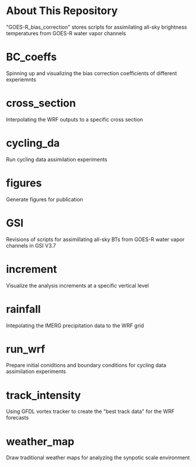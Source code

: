 # About This Repository
"GOES-R_bias_correction" stores scripts for assimilating all-sky brightness temperatures from GOES-R water vapor channels

# BC_coeffs
Spinning up and visualizing the bias correction coefficients of different experiemnts

# cross_section
Interpolating the WRF outputs to a specific cross section

# cycling_da
Run cycling data assimilation experiments

# figures
Generate figures for publication

# GSI
Revisions of scripts for assimillating all-sky BTs from GOES-R water vapor channels in GSI V3.7

# increment
Visualize the analysis increments at a specific vertical level

# rainfall
Intepolating the IMERG precipitation data to the WRF grid

# run_wrf
Prepare initial conidtions and boundary conditions for cycling data assimilation experiments

# track_intensity
Using GFDL vortex tracker to create the "best track data" for the WRF forecasts

# weather_map
Draw traditional weather maps for analyzing the synpotic scale environment
